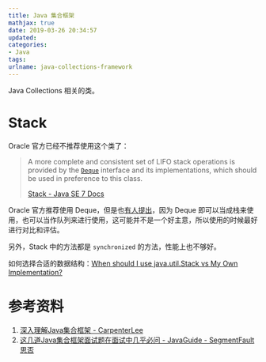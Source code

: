 ```yaml
---
title: Java 集合框架
mathjax: true
date: 2019-03-26 20:34:57
updated:
categories:
- Java
tags:
urlname: java-collections-framework
---
```


Java Collections 相关的类。

<!-- more -->

# Stack

Oracle 官方已经不推荐使用这个类了：

> A more complete and consistent set of LIFO stack operations is provided by the [`Deque`](https://docs.oracle.com/javase/7/docs/api/java/util/Deque.html) interface and its implementations, which should be used in preference to this class.
>
> [Stack - Java SE 7 Docs](https://docs.oracle.com/javase/7/docs/api/index.html?java/util/Stack.html)

Oracle 官方推荐使用 Deque，但是也[有人提出](http://baddotrobot.com/blog/2013/01/10/stack-vs-deque/)，因为 Deque 即可以当成栈来使用，也可以当作队列来进行使用，这可能并不是一个好主意，所以使用的时候最好进行对比和评估。

另外，Stack 中的方法都是 `synchronized` 的方法，性能上也不够好。

如何选择合适的数据结构：[When should I use java.util.Stack vs My Own Implementation?](https://stackoverflow.com/questions/47933459/when-should-i-use-java-util-stack-vs-my-own-implementation)



# 参考资料

1. [深入理解Java集合框架 - CarpenterLee](https://github.com/CarpenterLee/JCFInternals)
2. [这几道Java集合框架面试题在面试中几乎必问 - JavaGuide - SegmentFault 思否](https://segmentfault.com/a/1190000016127895)



